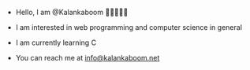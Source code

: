 - Hello, I am @Kalankaboom 🤙🏽👌🏽🌺

- I am interested in web programming and computer science in general

- I am currently learning C

- You can reach me at info@kalankaboom.net

<!---
Kalankaboom/Kalankaboom is a ✨ special ✨ repository because its `README.md` (this file) appears on your GitHub profile.
You can click the Preview link to take a look at your changes.
--->
